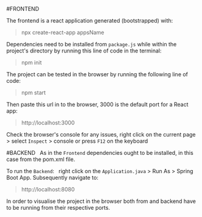#FRONTEND &nbsp;

The frontend is a react application generated (bootstrapped) with: &nbsp;

> npx create-react-app appsName &nbsp;

Dependencies need to be installed from `package.js` while within the project's directory by running this line of code in the terminal: &nbsp;

> npm init &nbsp;

The project can be tested in the browser by running the following line of code: &nbsp;

> npm start &nbsp;

Then paste this url in to the browser, 3000 is the default port for a React app: &nbsp;

> http://localhost:3000 &nbsp;

Check the browser's console for any issues, right click on the current page > select `Inspect` > console or press `F12` on the keyboard


#BACKEND &nbsp;
As in the `Frontend` dependencies ought to be installed, in this case from the pom.xml file.

To run the `Backend`: &nbsp;
right click on the `Application.java` > Run As > Spring Boot App.
Subsequently navigate to: &nbsp;

> http://localhost:8080 &nbsp;

In order to visualise the project in the browser both from and backend have to be running from their respective ports.
